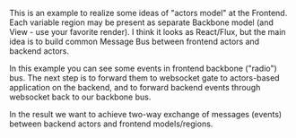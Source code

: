 This is an example to realize some ideas of "actors model" at the Frontend. Each variable region may be present as separate Backbone model (and View - use your favorite render). I think it looks as React/Flux, but the main idea is to build common Message Bus between frontend actors and backend actors.

In this example you can see some events in frontend backbone ("radio") bus. The next step is to forward them to websocket gate to actors-based application on the backend, and to forward backend events through websocket back to our backbone bus.

In the result we want to achieve two-way exchange of messages (events) between backend actors and frontend models/regions.

